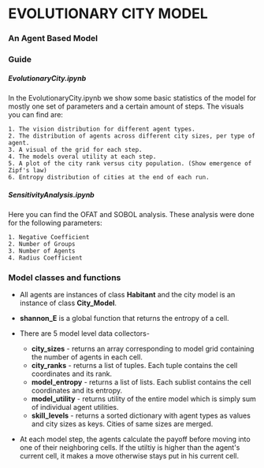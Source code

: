 # EVOLUTIONARY CITY MODEL
### An Agent Based Model

### Guide
##### EvolutionaryCity.ipynb
In the EvolutionaryCity.ipynb we show some basic statistics of the model for mostly one set of parameters and a certain amount of steps. The visuals you can find are:
    
    1. The vision distribution for different agent types.
    2. The distribution of agents across different city sizes, per type of agent.
    3. A visual of the grid for each step.
    4. The models overal utility at each step.
    5. A plot of the city rank versus city population. (Show emergence of Zipf's law)
    6. Entropy distribution of cities at the end of each run.
 
##### SensitivityAnalysis.ipynb
Here you can find the OFAT and SOBOL analysis. These analysis were done for the following parameters:

    1. Negative Coefficient
    2. Number of Groups
    3. Number of Agents
    4. Radius Coefficient

### Model classes and functions

* All agents are instances of class **Habitant** and the city model is an instance of class **City_Model**. 

* **shannon_E** is a global function that returns the entropy of a cell. 


* There are 5 model level data collectors-
  - **city_sizes** -  returns an array corresponding to model grid containing the number of agents in each cell.   
  - **city_ranks** - returns a list of tuples. Each tuple contains the cell coordinates and its rank.
  - **model_entropy** - returns a list of lists. Each sublist contains the cell coordinates and its entropy.
  - **model_utility** - returns utility of the entire model which is simply sum of individual agent utilities.
  - **skill_levels** - returns a sorted dictionary with agent types as values and city sizes as keys. Cities of same sizes are merged. 


* At each model step, the agents calculate the payoff before moving into one of their neighboring cells. If the utiltiy is higher than the agent's current cell, it makes a move otherwise stays put in his current cell.   

